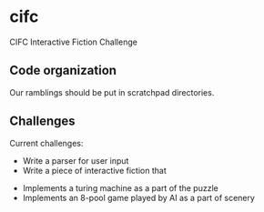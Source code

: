 cifc
====

CIFC Interactive Fiction Challenge

Code organization
---

Our ramblings should be put in scratchpad directories.

Challenges
---

Current challenges:

 + Write a parser for user input
 + Write a piece of interactive fiction that
  - Implements a turing machine as a part of the puzzle
  - Implements an 8-pool game played by AI as a part of scenery
